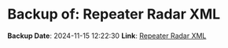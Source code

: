 # Backup of: Repeater Radar XML

**Backup Date**: 2024-11-15 12:22:30
**Link**: [Repeater Radar XML](https://przemienniki.net/export/radar.xml)
